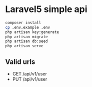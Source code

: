 Laravel5 simple api
===================

```bash
composer install
cp .env.example .env
php artisan key:generate
php artisan migrate
php artisan db:seed
php artisan serve
```

Valid urls
----------
- GET /api/v1/user
- PUT /api/v1/user
